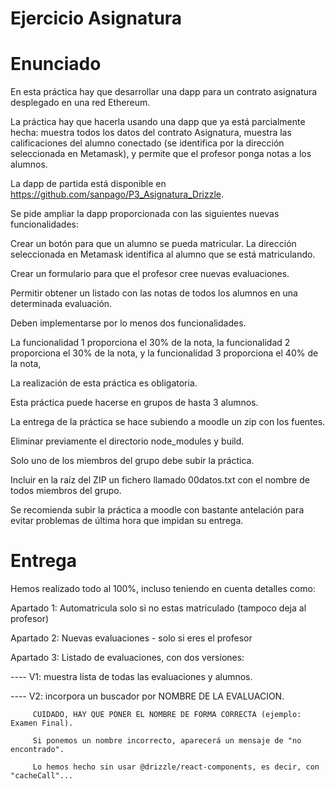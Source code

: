 # Ejercicio Asignatura

# Enunciado
En esta práctica hay que desarrollar una dapp para un contrato asignatura desplegado en una red Ethereum.

La práctica hay que hacerla usando una dapp que ya está parcialmente hecha: muestra todos los datos del contrato Asignatura, muestra las calificaciones del alumno conectado (se identifica por la dirección seleccionada en Metamask), y permite que el profesor ponga notas a los alumnos.

La dapp de partida está disponible en https://github.com/sanpago/P3_Asignatura_Drizzle.

Se pide ampliar la dapp proporcionada con las siguientes nuevas funcionalidades:

Crear un botón para que un alumno se pueda matricular.  La dirección seleccionada en Metamask identifica al alumno que se está matriculando.

Crear un formulario para que el profesor cree nuevas evaluaciones.

Permitir obtener un listado con las notas de todos los alumnos en una determinada evaluación.

Deben implementarse por lo menos dos funcionalidades. 

La funcionalidad 1 proporciona el 30% de la nota, la funcionalidad 2 proporciona el 30% de la nota, y la funcionalidad 3 proporciona el 40% de la nota, 

La realización de esta práctica es obligatoria.

Esta práctica puede hacerse en grupos de hasta 3 alumnos.

La entrega de la práctica se hace subiendo a moodle un zip con los fuentes.

Eliminar previamente el directorio node_modules y build.

Solo uno de los miembros del grupo debe subir la práctica.

Incluir en la raíz del ZIP un fichero llamado 00datos.txt con el nombre de todos miembros del grupo.

Se recomienda subir la práctica a moodle con bastante antelación para evitar problemas de última hora que impidan su entrega.


# Entrega
Hemos realizado todo al 100%, incluso teniendo en cuenta detalles como:

Apartado 1: Automatricula solo si no estas matriculado (tampoco deja al profesor)

Apartado 2: Nuevas evaluaciones - solo si eres el profesor

Apartado 3: Listado de evaluaciones, con dos versiones:

---- V1: muestra lista de todas las evaluaciones y alumnos.

---- V2: incorpora un buscador por NOMBRE DE LA EVALUACION. 

         CUIDADO, HAY QUE PONER EL NOMBRE DE FORMA CORRECTA (ejemplo: Examen Final).

         Si ponemos un nombre incorrecto, aparecerá un mensaje de "no encontrado".

         Lo hemos hecho sin usar @drizzle/react-components, es decir, con "cacheCall"...
